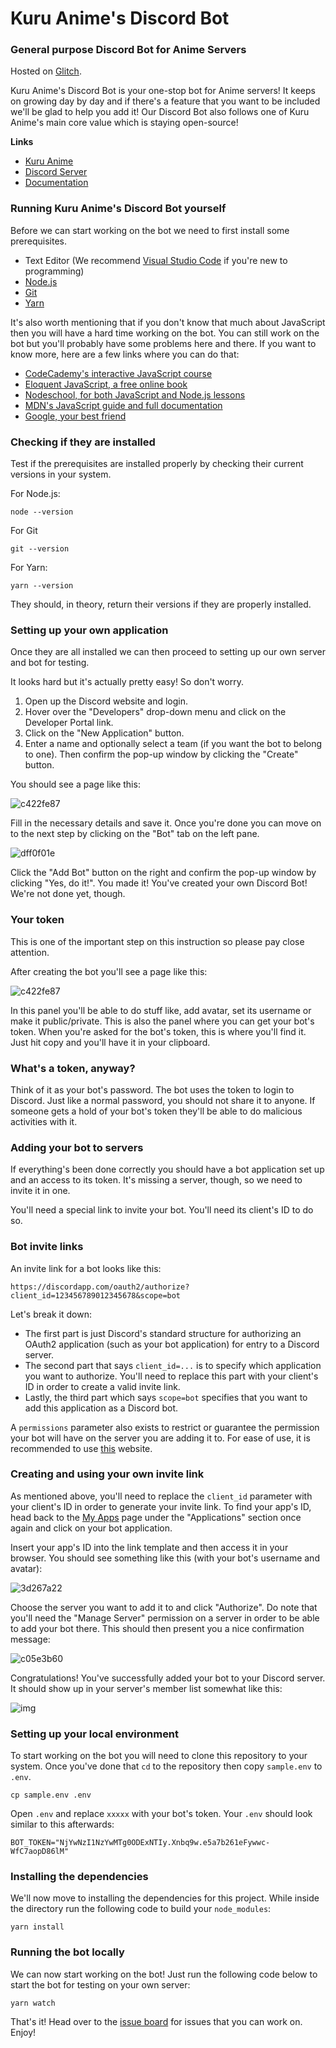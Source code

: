Kuru Anime's Discord Bot
================

### General purpose Discord Bot for Anime Servers

Hosted on [Glitch](https://glitch.com/).

Kuru Anime's Discord Bot is your one-stop bot for Anime servers! It keeps on growing day by day and if there's a feature that you want to be included we'll be glad to help you add it! Our Discord Bot also follows one of Kuru Anime's main core value which is staying open-source!

**Links**
 - [Kuru Anime](https://web.kuru-anime.com/)
 - [Discord Server](http://discord.kuru-anime.com/)
 - [Documentation](https://docs.kuru-anime.com/)

### Running Kuru Anime's Discord Bot yourself

Before we can start working on the bot we need to first install some prerequisites.

- Text Editor (We recommend [Visual Studio Code](https://code.visualstudio.com/Download) if you're new to programming)
- [Node.js](https://nodejs.org/en/)
- [Git](https://git-scm.com/book/en/v2/Getting-Started-Installing-Git)
- [Yarn](https://classic.yarnpkg.com/en/docs/install#mac-stable)

It's also worth mentioning that if you don't know that much about JavaScript then you will have a hard time working on the bot. You can still work on the bot but you'll probably have some problems here and there. If you want to know more, here are a few links where you can do that:

- [CodeCademy's interactive JavaScript course](https://www.codecademy.com/learn/learn-javascript)
- [Eloquent JavaScript, a free online book](http://eloquentjavascript.net/)
- [Nodeschool, for both JavaScript and Node.js lessons](https://nodeschool.io/)
- [MDN's JavaScript guide and full documentation](https://developer.mozilla.org/en-US/docs/Web/JavaScript)
- [Google, your best friend](https://google.com/)

### Checking if they are installed

Test if the prerequisites are installed properly by checking their current versions in your system.

For Node.js:
```
node --version
```

For Git
```
git --version
```

For Yarn:
```
yarn --version
```

They should, in theory, return their versions if they are properly installed.

### Setting up your own application

Once they are all installed we can then proceed to setting up our own server and bot for testing.

It looks hard but it's actually pretty easy! So don't worry.

1. Open up the Discord website and login.
2. Hover over the "Developers" drop-down menu and click on the Developer Portal link.
3. Click on the "New Application" button.
4. Enter a name and optionally select a team (if you want the bot to belong to one). Then confirm the pop-up window by clicking the "Create" button.

You should see a page like this:

![c422fe87](https://discordjs.guide/assets/img/created-bot.c422fe87.png)

Fill in the necessary details and save it. Once you're done you can move on to the next step by clicking on the "Bot" tab on the left pane.

![dff0f01e](https://discordjs.guide/assets/img/create-bot.dff0f01e.png)

Click the "Add Bot" button on the right and confirm the pop-up window by clicking "Yes, do it!". You made it! You've created your own Discord Bot! We're not done yet, though.

### Your token

This is one of the important step on this instruction so please pay close attention.

After creating the bot you'll see a page like this:

![c422fe87](https://discordjs.guide/assets/img/created-bot.c422fe87.png)

In this panel you'll be able to do stuff like, add avatar, set its username or make it public/private. This is also the panel where you can get your bot's token. When you're asked for the bot's token, this is where you'll find it. Just hit copy and you'll have it in your clipboard.

### What's a token, anyway?

Think of it as your bot's password. The bot uses the token to login to Discord. Just like a normal password, you should not share it to anyone. If someone gets a hold of your bot's token they'll be able to do malicious activities with it.

### Adding your bot to servers

If everything's been done correctly you should have a bot application set up and an access to its token. It's missing a server, though, so we need to invite it in one.

You'll need a special link to invite your bot. You'll need its client's ID to do so.

### Bot invite links

An invite link for a bot looks like this:

```
https://discordapp.com/oauth2/authorize?client_id=123456789012345678&scope=bot
```

Let's break it down:

- The first part is just Discord's standard structure for authorizing an OAuth2 application (such as your bot application) for entry to a Discord server.
- The second part that says `client_id=...` is to specify which application you want to authorize. You'll need to replace this part with your client's ID in order to create a valid invite link.
- Lastly, the third part which says `scope=bot` specifies that you want to add this application as a Discord bot.

A `permissions` parameter also exists to restrict or guarantee the permission your bot will have on the server you are adding it to. For ease of use, it is recommended to use [this](https://discordapi.com/permissions.html) website.

### Creating and using your own invite link

As mentioned above, you'll need to replace the `client_id` parameter with your client's ID in order to generate your invite link. To find your app's ID, head back to the [My Apps](https://discordapp.com/developers/applications/me) page under the "Applications" section once again and click on your bot application.

Insert your app's ID into the link template and then access it in your browser. You should see something like this (with your bot's username and avatar):

![3d267a22](https://discordjs.guide/assets/img/A8l70bj.3d267a22.png)

Choose the server you want to add it to and click "Authorize". Do note that you'll need the "Manage Server" permission on a server in order to be able to add your bot there. This should then present you a nice confirmation message:

![c05e3b60](https://discordjs.guide/assets/img/BAUsjyg.c05e3b60.png)

Congratulations! You've successfully added your bot to your Discord server. It should show up in your server's member list somewhat like this:

![img](https://imgur.com/WjpymWF.png)

### Setting up your local environment

To start working on the bot you will need to clone this repository to your system. Once you've done that `cd` to the repository then copy `sample.env` to `.env`.

```
cp sample.env .env
```

Open `.env` and replace `xxxxx` with your bot's token. Your `.env` should look similar to this afterwards:

```
BOT_TOKEN="NjYwNzI1NzYwMTg0ODExNTIy.Xnbq9w.e5a7b261eFywwc-WfC7aopD86lM"
```

### Installing the dependencies

We'll now move to installing the dependencies for this project. While inside the directory run the following code to build your `node_modules`:

```
yarn install
```

### Running the bot locally

We can now start working on the bot! Just run the following code below to start the bot for testing on your own server:

```
yarn watch
```

That's it! Head over to the [issue board](https://github.com/kuru-project/discord-bot/issues) for issues that you can work on. Enjoy!
